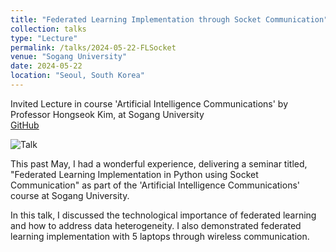 ```yaml
---
title: "Federated Learning Implementation through Socket Communication"
collection: talks
type: "Lecture"
permalink: /talks/2024-05-22-FLSocket
venue: "Sogang University"
date: 2024-05-22
location: "Seoul, South Korea"
---
```


Invited Lecture in course 'Artificial Intelligence Communications' by Professor Hongseok Kim, at Sogang University  
[GitHub](https://github.com/sungminkg/FL_Socket)

![Talk](/images/FL_Socket_talk.png)

This past May, I had a wonderful experience, delivering a seminar titled, "Federated Learning Implementation in Python using Socket Communication" as part of the 'Artificial Intelligence Communications' course at Sogang University.

In this talk, I discussed the technological importance of federated learning and how to address data heterogeneity. I also demonstrated federated learning implementation with 5 laptops through wireless communication.
